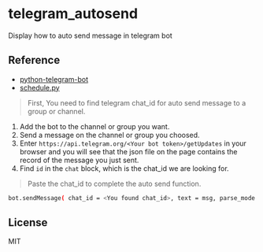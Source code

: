 # telegram_autosend
Display how to auto send message in telegram bot

## Reference

- [python-telegram-bot](https://github.com/python-telegram-bot/python-telegram-bot)
- [schedule.py](https://schedule.readthedocs.io/en/stable/)

> First, You need to find telegram chat_id for auto send message to a group or channel.
1. Add the bot to the channel or group you want.
2. Send a message on the channel or group you choosed.
3. Enter `https://api.telegram.org/<Your bot token>/getUpdates` in your browser and you will see that the json file on the page contains the record of the message you just sent.
4. Find `id` in the `chat` block, which is the chat_id we are looking for.

> Paste the chat_id to complete the auto send function.
``` sh
bot.sendMessage( chat_id = <You found chat_id>, text = msg, parse_mode = 'markdown' )
```

## License
MIT
